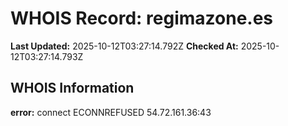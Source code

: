 # WHOIS Record: regimazone.es

**Last Updated:** 2025-10-12T03:27:14.792Z
**Checked At:** 2025-10-12T03:27:14.793Z

## WHOIS Information

**error:** connect ECONNREFUSED 54.72.161.36:43

